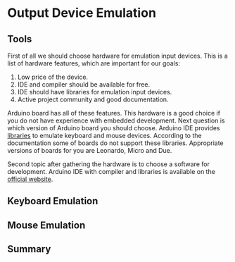 # Output Device Emulation

## Tools

First of all we should choose hardware for emulation input devices. This is a list of hardware features, which are important for our goals:

1. Low price of the device.
2. IDE and compiler should be available for free.
3. IDE should have libraries for emulation input devices.
4. Active project community and good documentation.

Arduino board has all of these features. This hardware is a good choice if you do not have experience with embedded development. Next question is which version of Arduino board you should choose. Arduino IDE provides [libraries](https://www.arduino.cc/en/Reference/MouseKeyboard) to emulate keyboard and mouse devices. According to the documentation 
some of boards do not support these libraries. Appropriate versions of boards for you are Leonardo, Micro and Due.

Second topic after gathering the hardware is to choose a software for development. Arduino IDE with compiler and libraries is available on the [official website](http://www.arduino.org/downloads).

## Keyboard Emulation

## Mouse Emulation

## Summary